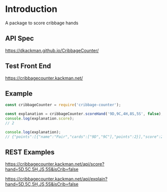 # Introduction

A package to score cribbage hands

## API Spec

<https://dkackman.github.io/CribbageCounter/>

## Test Front End

<https://cribbagecounter.kackman.net/>

## Example

```javascript
const cribbageCounter = require('cribbage-counter');

const explanation = cribbageCounter.scoreHand('9D,9C,4H,8S,5S', false);
console.log(explanation.score); 
// 2

console.log(explanation); 
// {"points":[{"name":"Pair","cards":["9D","9C"],"points":2}],"score":2}
```

## REST Examples

<https://cribbagecounter.kackman.net/api/score?hand=5D,5C,5H,JS,5S&isCrib=false>

<https://cribbagecounter.kackman.net/api/explain?hand=5D,5C,5H,JS,5S&isCrib=false>
